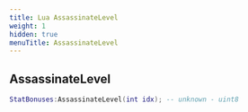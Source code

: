 ```yaml
---
title: Lua AssassinateLevel
weight: 1
hidden: true
menuTitle: AssassinateLevel
---
```

## AssassinateLevel
```lua
StatBonuses:AssassinateLevel(int idx); -- unknown - uint8
```
